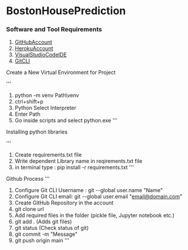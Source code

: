 # BostonHousePrediction

### Software and Tool Requirements

1. [GitHubAccount](https://github.com)
2. [HerokuAccount](https://heroku.com)
3. [VisualStudioCodeIDE](https://code.visualstudio.com/)
4. [GitCLI](https://git-scm.com/downloads)

Create a New Virtual Environment for Project

'''
1. python -m venv Path\venv
2. ctrl+shift+p
3. Python Select Interpreter
4. Enter Path
5. Go inside scripts and select python.exe
'''

Installing python libraries

'''
1. Create requirements.txt file
2. Write dependent Library name in reqirements.txt file
2. in terminal type : pip install -r requirements.txt
'''

Github Process
'''
1. Configure Git CLI Username : git --global user.name "Name"
2. Configure Git CLI email: git --global user.email "email@domain.com"
3. Create GitHub Repository in the account
4. git clone url
5. Add required files in the folder (pickle file, Jupyter notebook etc.)
6. git add . (Adds git files)
7. git status (Check status of git)
8. git commit -m "Message"
9. git push origin main
'''